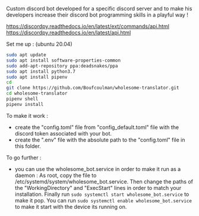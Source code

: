 Custom discord bot developed for a specific discord server and to make his developers increase their discord bot programming skills in a playful way !

https://discordpy.readthedocs.io/en/latest/ext/commands/api.html
https://discordpy.readthedocs.io/en/latest/api.html


Set me up : (ubuntu 20.04)
```bash
sudo apt update
sudo apt install software-properties-common
sudo add-apt-repository ppa:deadsnakes/ppa
sudo apt install python3.7
sudo apt install pipenv
cd
git clone https://github.com/Boufcoulman/wholesome-translator.git
cd wholesome-translator
pipenv shell
pipenv install
```

To make it work :
- create the "config.toml" file from "config_default.toml" file with the discord token associated with your bot.
- create the ".env" file with the absolute path to the "config.toml" file in this folder.

To go further :
- you can use the wholesome_bot.service in order to make it run as a daemon : As root, copy the file to /etc/systemd/system/wholesome_bot.service. Then change the paths of the "WorkingDirectory" and "ExecStart" lines in order to match your installation. Finally run `sudo systemctl start wholesome_bot.service` to make it pop. You can run `sudo systemctl enable wholesome_bot.service` to make it start with the device its running on.
